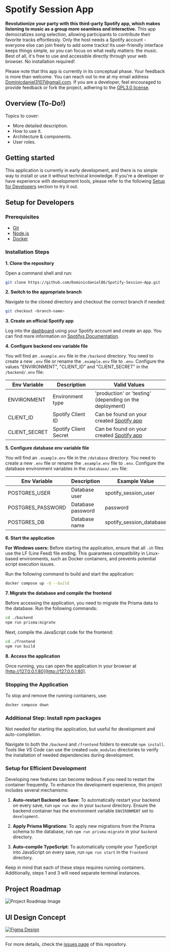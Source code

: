 # Spotify Session App

**Revolutionize your party with this third-party Spotify app, which makes listening to music as a group more seamless and interactive.** This app democratizes song selection, allowing participants to contribute their favorite tracks effortlessly. Only the host needs a Spotify account - everyone else can join freely to add some tracks! Its user-friendly interface keeps things simple, so you can focus on what really matters: the music. Best of all, it's free to use and accessible directly through your web browser. No installation required!

Please note that this app is currently in its conceptual phase. Your feedback is more than welcome. You can reach out to me at my email address [Dominicdaniel3107@gmail.com](mailto:Dominicdaniel3107@gmail.com).
If you are a developer, feel encouraged to provide feedback or fork the project, adhering to the [GPL3.0 license](https://github.com/Dominicdaniel86/Spotify-Session-App?tab=GPL-3.0-1-ov-file).

## Overview (To-Do!)

Topics to cover:

- More detailed description.
- How to use it.
- Architecture & components.
- User roles.

## Getting started

This application is currently in early development, and there is no simple way to install or use it without technical knowledge. If you're a developer or have experience with development tools, please refer to the following [Setup for Developers](#setup-for-developers) section to try it out.

## Setup for Developers

### Prerequisites

- [Git](https://git-scm.com/)
- [Node.js](https://nodejs.org/)
- [Docker](https://www.docker.com/)

### Installation Steps

**1. Clone the repository**

Open a command shell and run:

```bash
git clone https://github.com/Dominicdaniel86/Spotify-Session-App.git
```

**2. Switch to the appropriate branch**

Navigate to the cloned directory and checkout the correct branch if needed:

```bash
git checkout <branch-name>
```

**3. Create an official Spotify app**

Log into the [dashboard](https://developer.spotify.com/) using your Spotify account and create an app. You can find more information on [Spotifys Documentation](https://developer.spotify.com/documentation/web-api).

**4. Configure backend env variable file**

You will find an `.example.env` file in the `/backend` directory. You need to create a new `.env` file or rename the `.example.env` file to `.env`. Configure the values "ENVIRONMENT", "CLIENT_ID" and "CLIENT_SECRET" in the `/backend/.env` file:

| Env Variable  | Description | Valid Values |
| ------------- | ----------- | ------------ |
| ENVIRONMENT   | Environment type | 'production' or 'testing' (depending on the deployment) |
| CLIENT_ID     | Spotify Client ID | Can be found on your created [Spotify app](https://developer.spotify.com/) |
| CLIENT_SECRET | Spotify Client Secret | Can be found on your created [Spotify app](https://developer.spotify.com/) |

**5. Configure database env variable file**

You will find an `.example.env` file in the `/database` directory. You need to create a new `.env` file or rename the `.example.env` file to `.env`. Configure the database environment variables in the `/database/.env` file:

| Env Variable     | Description | Example Value |
| ---------------- | ----------- | ------------- |
| POSTGRES_USER    | Database user | spotify_session_user |
| POSTGRES_PASSWORD| Database password | password |
| POSTGRES_DB      | Database name | spotify_session_database |

**6. Start the application**

**For Windows users:** Before starting the application, ensure that all `.sh` files use the LF (Line Feed) file ending. This guarantees compatibility in Linux-based environments, such as Docker containers, and prevents potential script execution issues.

Run the following command to build and start the application:

```bash
docker compose up -d --build
```

**7. Migrate the database and compile the frontend**

Before accessing the application, you need to migrate the Prisma data to the database. Run the following commands:

```bash
cd ./backend
npm run prisma:migrate
```

Next, compile the JavaScript code for the frontend:

```bash
cd ./frontend
npm run build
```

**8. Access the application**

Once running, you can open the application in your browser at [http://127.0.0.1:80](http://127.0.0.1:80).

### Stopping the Application

To stop and remove the running containers, use:

```bash
docker compose down
```

### Additional Step: Install npm packages

Not needed for starting the application, but useful for development and auto-completion.

Navigate to both the `/backend` and `/frontend` folders to execute `npm install`. Tools like *VS Code* can use the created `node_modules` directories to verify the installation of needed dependencies during development.

### Setup for Efficient Development

Developing new features can become tedious if you need to restart the container frequently. To enhance the development experience, this project includes several mechanisms:

1. **Auto-restart Backend on Save**: To automatically restart your backend on every save, run `npm run dev` in your `backend` directory. Ensure the backend container has the environment variable `ENVIRONMENT` set to `development`.

2. **Apply Prisma Migrations**: To apply new migrations from the Prisma schema to the database, run `npm run prisma:migrate` in your `backend` directory.

3. **Auto-compile TypeScript**: To automatically compile your TypeScript into JavaScript on every save, run `npm run start` in the `frontend` directory.

Keep in mind that each of these steps requires running containers. Additionally, steps 1 and 3 will need separate terminal instances.

## Project Roadmap

<picture>
  <source srcset="/media/roadmap-dark.svg" media="(prefers-color-scheme: dark)">
  <img src="/media/roadmap-light.svg" alt="Project Roadmap Image">
</picture>

## UI Design Concept

[![Figma Design](/media/images/figma-logo.png)](https://www.figma.com/design/Vnn1y0fCs0i6Gv67nVtnGQ/Spotify-Session-App?node-id=0-1&t=x7rMBCipKQkkgSHH-1)

---

For more details, check the [issues page](https://github.com/Dominicdaniel86/Spotify-Session-App/issues) of this repository.

